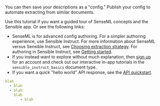 
You can then save your descriptions as a "config." Publish your config to automate extracting from similar documents. 

Use this tutorial if you want a guided tour of SenseML concepts and the Sensible app. Or see the following links:

* SenseML is for advanced config authoring. For a simpler authoring experience, use Sensible Instruct. For more information about SenseML versus Sensible Instruct, see [Choosing extraction strategy](/docs/author). For authoring in Sensible Instruct, see [Getting started](/docs/getting-started-ai).
* If you instead want to explore without much explanation, then [sign up](https://app.sensible.so/register) for an account and check out our interactive in-app tutorials in the `sensible_instruct_basics` document type.
* If you want a quick "hello world" API response, see the [API quickstart](/docs/quickstart).

```yaml
blah
  - blah
  - blah
    blah
       - blah
```

